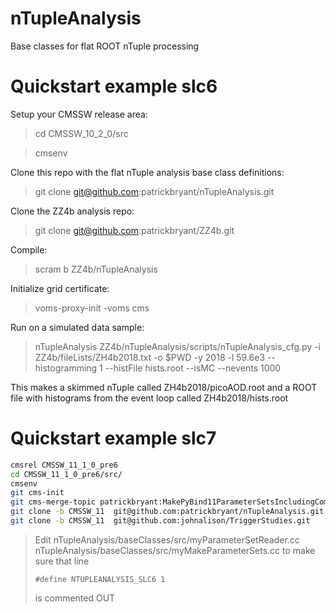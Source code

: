 # nTupleAnalysis
Base classes for flat ROOT nTuple processing

# Quickstart example slc6

Setup your CMSSW release area:

> cd CMSSW_10_2_0/src

> cmsenv

Clone this repo with the flat nTuple analysis base class definitions:

> git clone git@github.com:patrickbryant/nTupleAnalysis.git 

Clone the ZZ4b analysis repo:

> git clone git@github.com:patrickbryant/ZZ4b.git

Compile:

> scram b ZZ4b/nTupleAnalysis

Initialize grid certificate:

> voms-proxy-init -voms cms

Run on a simulated data sample:

> nTupleAnalysis ZZ4b/nTupleAnalysis/scripts/nTupleAnalysis_cfg.py -i ZZ4b/fileLists/ZH4b2018.txt -o $PWD -y 2018 -l 59.6e3 --histogramming 1 --histFile hists.root --isMC --nevents 1000

This makes a skimmed nTuple called ZH4b2018/picoAOD.root and a ROOT file with histograms from the event loop called ZH4b2018/hists.root


# Quickstart example slc7

```bash
cmsrel CMSSW_11_1_0_pre6
cd CMSSW_11_1_0_pre6/src/
cmsenv 
git cms-init
git cms-merge-topic patrickbryant:MakePyBind11ParameterSetsIncludingCommandLineArguments
git clone -b CMSSW_11  git@github.com:patrickbryant/nTupleAnalysis.git
git clone -b CMSSW_11  git@github.com:johnalison/TriggerStudies.git
```

> Edit 
> nTupleAnalysis/baseClasses/src/myParameterSetReader.cc
> nTupleAnalysis/baseClasses/src/myMakeParameterSets.cc
> to make sure that line
>
>   `#define NTUPLEANALYSIS_SLC6 1` 
>
> is commented OUT

